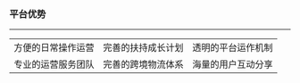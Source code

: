 ### 平台优势

---

| | | |
| :--- | :--- | :--- |
| 方便的日常操作运营 |完善的扶持成长计划  | 透明的平台运作机制 |
| 专业的运营服务团队 | 完善的跨境物流体系 | 海量的用户互动分享 |



